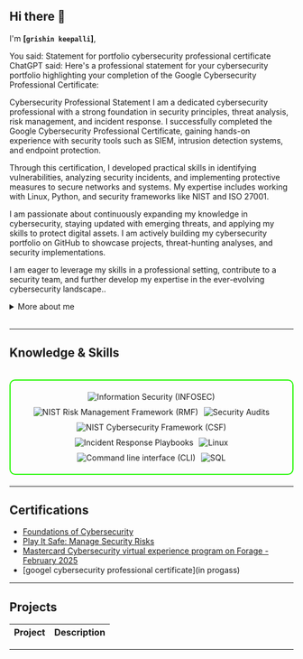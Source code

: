 ## Hi there 👋


I'm **[`grishin keepalli`]**, 

You said:
Statement for portfolio cybersecurity professional certificate 
ChatGPT said:
Here's a professional statement for your cybersecurity portfolio highlighting your completion of the Google Cybersecurity Professional Certificate:

Cybersecurity Professional Statement
I am a dedicated cybersecurity professional with a strong foundation in security principles, threat analysis, risk management, and incident response. I successfully completed the Google Cybersecurity Professional Certificate, gaining hands-on experience with security tools such as SIEM, intrusion detection systems, and endpoint protection.

Through this certification, I developed practical skills in identifying vulnerabilities, analyzing security incidents, and implementing protective measures to secure networks and systems. My expertise includes working with Linux, Python, and security frameworks like NIST and ISO 27001.

I am passionate about continuously expanding my knowledge in cybersecurity, staying updated with emerging threats, and applying my skills to protect digital assets. I am actively building my cybersecurity portfolio on GitHub to showcase projects, threat-hunting analyses, and security implementations.

I am eager to leverage my skills in a professional setting, contribute to a security team, and further develop my expertise in the ever-evolving cybersecurity landscape..


<details>
  <summary>More about me</summary>

- **Name**: grishin keepalli
- **From**: India
- **entry level cybersecurity professional**  
- I have experience in a phishing email simulation, Identify the primary threats, risks, and vulnerabilities to business operations, Examine how organizations use security frameworks and controls to protect business operations, Define commonly used Security Information and Event Management (SIEM) tools, Use a playbook to respond to threats, risks, and vulnerabilities.
- Continuously improving my knowledge of **Website Vulnerabilities** and **Cybersecurity Skills**.
- I’m currently learning and exploring **advanced hacking techniques**, **networking**, **python**, and **cybersecurity certifications**.

</details>
<br>

---

<h2 id="knowledge_skills" align=''> Knowledge & Skills </h2>

<br>

<div style="border: 2px solid #22F700; border-radius: 10px; padding: 20px; margin-bottom: 20px;">
  <div align="left" style="display: flex; flex-wrap: wrap; justify-content: center; gap: 10px;">
      <img src="https://img.shields.io/badge/Information_Security_(INFOSEC)-FF6633?style=for-the-badge&logo=burp-suite&color=000000" alt="Information Security (INFOSEC)" />
      <img src="https://img.shields.io/badge/NIST_Risk_Management_Framework_(RMF)-008C8C?style=for-the-badge&logo=metasploit&color=000000" alt="NIST Risk Management Framework (RMF)" />
      <img src="https://img.shields.io/badge/Security_Audits-009639?style=for-the-badge&logo=wireshark&color=000000" alt="Security Audits" />
      <img src="https://img.shields.io/badge/NIST_Cybersecurity_Framework_(CSF)-4EAA25?style=for-the-badge&logo=gnu-bash&color=000000" alt="NIST Cybersecurity Framework (CSF)" />
      <img src="https://img.shields.io/badge/Incident_Response_Playbooks-3776AB?style=for-the-badge&logo=python&color=000000" alt="Incident Response Playbooks" />
      <img src="https://img.shields.io/badge/Linux-FCC624?style=for-the-badge&logo=linux&color=000000" alt="Linux" />
      <img src="https://img.shields.io/badge/Command_line_interface_(CLI)-00ADD8?style=for-the-badge&logo=go&color=000000" alt="Command line interface (CLI)" />
      <img src="https://img.shields.io/badge/SQL-F05032?style=for-the-badge&logo=git&color=000000" alt="SQL" />
      
  </div>
</div>

---


<div>



## Certifications  
- [Foundations of Cybersecurity](https://coursera.org/share/1f289cb20ea51254edffff3c4ce4ca3b)
-  [Play It Safe: Manage Security Risks](https://coursera.org/share/cbdd12e0bedf4c73f5352d28edaf7d49)
-  [Mastercard Cybersecurity virtual experience program on Forage - February 2025]()
-  [googel cybersecurity professional certificate](in progass)


</div>

---

<h2 id="Projects" align=''> Projects </h2>


| **Project**      | **Description**                                                                                  |
|-------------------|--------------------------------------------------------------------------------------------------|
  
---
